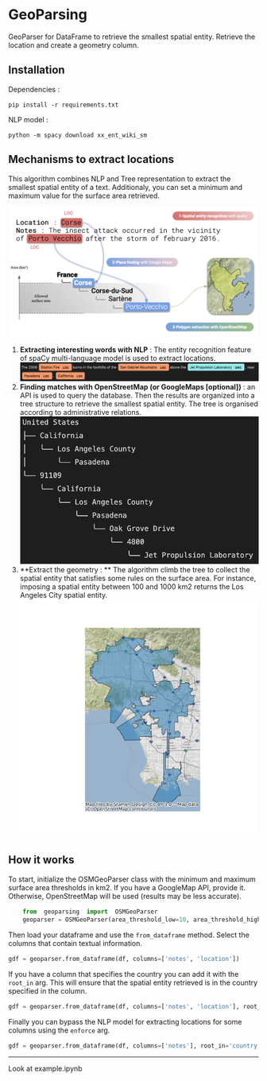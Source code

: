 # GeoParsing
GeoParser for DataFrame to retrieve the smallest spatial entity. Retrieve the location and create a geometry column. 

## Installation 
Dependencies : 

    pip install -r requirements.txt

NLP model :

    python -m spacy download xx_ent_wiki_sm

## Mechanisms to extract locations 
This algorithm combines NLP and Tree representation to extract the smallest spatial entity of a text. Additionaly, you can set a minimum and maximum value for the surface area retrieved. 

![schema](/images/schema.png)

1. **Extracting interesting words with NLP** : The entity recognition feature of spaCy multi-language model is used to extract locations. ![er](/images/er.png)
2. **Finding matches with OpenStreetMap (or GoogleMaps [optional])** :  an API is used to query the database. Then the results are organized into a tree structure to retrieve the smallest spatial entity. The tree is organised according to administrative relations. ![tree](/images/tree.png)
3. **Extract the geometry : ** The algorithm climb the tree to collect the spatial entity that satisfies some rules on the surface area. For instance, imposing a spatial entity between 100 and 1000 km2 returns the Los Angeles City spatial entity. ![im](/images/ex.png)

## How it works

To start, initialize the OSMGeoParser class with the minimum and maximum surface area thresholds in km2. If you have a GoogleMap API, provide it. Otherwise, OpenStreetMap will be used (results may be less accurate).

```Python
    from  geoparsing  import  OSMGeoParser
    geoparser = OSMGeoParser(area_threshold_low=10, area_threshold_high=90000, googlemapsAPIkey=None)
```

Then load your dataframe and use the `from_dataframe` method. Select the columns that contain textual information. 

```Python
gdf = geoparser.from_dataframe(df, columns=['notes', 'location'])
```

If you have a column that specifies the country you can add it with the `root_in` arg. This will ensure that the spatial entity retrieved is in the country specified in the column. 

```Python
gdf = geoparser.from_dataframe(df, columns=['notes', 'location'], root_in='country')
```

Finally you can bypass the NLP model for extracting locations for some columns using the `enforce` arg.  

```Python
gdf = geoparser.from_dataframe(df, columns=['notes'], root_in='country', enforce=['location'])
```
--- 
Look at example.ipynb 
